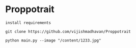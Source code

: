 # Proppotrait

```shell
install requirements
```
```shell
git clone https://github.com/vijishmadhavan/Proppotrait
```

```shell
python main.py --image "/content/1233.jpg"
```
